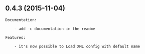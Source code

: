 ## 0.4.3 (2015-11-04)

    Documentation:

        - add -c documentation in the readme
  
    Features:
  
        - it's now possible to Load XML config with default name

